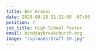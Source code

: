 ```yaml
---
title: Ben Graves
date: 2020-08-18 21:21:00 -07:00
position: 7
job_title: High School Pastor
email: ben@daybreakchurch.org
image: "/uploads/Staff-19.jpg"
---
```


